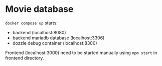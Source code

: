 # Movie database

`docker compose up` starts:
- backend (localhost:8080)
- backend mariadb database (localhost:3306)
- dozzle debug container (localhost:8300)

Frontend (localhost:3000) need to be started manually using `npm start` in frontend directory.
